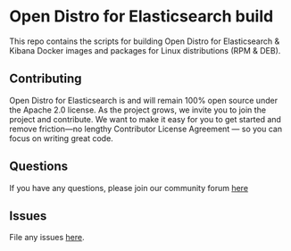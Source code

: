  # Open Distro for Elasticsearch build

This repo contains the scripts for building Open Distro for Elasticsearch & Kibana Docker images and packages for Linux distributions (RPM & DEB).

## Contributing

Open Distro for Elasticsearch is and will remain 100% open source under the Apache 2.0 license. As the project grows, we invite you to join the project and contribute. We want to make it easy for you to get started and remove friction—no lengthy Contributor License Agreement — so you can focus on writing great code.

## Questions

If you have any questions, please join our community forum [here](https://discuss.opendistrocommunity.dev/)

## Issues

File any issues [here](https://github.com/opendistro-for-elasticsearch/community/issues).
